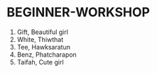 # BEGINNER-WORKSHOP

1. Gift, Beautiful girl
2. White, Thiwthat
3. Tee, Hawksaratun
4. Benz, Phatcharapon
5. Taifah, Cute girl
